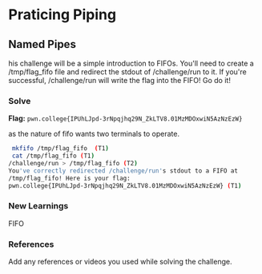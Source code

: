 # Praticing Piping

## Named Pipes
his challenge will be a simple introduction to FIFOs. You'll need to create a /tmp/flag_fifo file and
redirect the stdout of /challenge/run to it. If you're successful, /challenge/run will write the flag into the FIFO! Go do it!

### Solve
**Flag:** `pwn.college{IPUhLJpd-3rNpqjhq29N_ZkLTV8.01MzMDOxwiN5AzNzEzW}`

as the nature of fifo wants two terminals to operate.

```bash
 mkfifo /tmp/flag_fifo  (T1)
 cat /tmp/flag_fifo (T1)
/challenge/run > /tmp/flag_fifo (T2)
You've correctly redirected /challenge/run's stdout to a FIFO at
/tmp/flag_fifo! Here is your flag:
pwn.college{IPUhLJpd-3rNpqjhq29N_ZkLTV8.01MzMDOxwiN5AzNzEzW} (T1)
```

### New Learnings
FIFO

### References 
Add any references or videos you used while solving the challenge.
